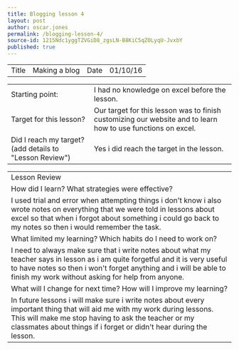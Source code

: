```yaml
---
title: Blogging lesson 4
layout: post
author: oscar.jones
permalink: /blogging-lesson-4/
source-id: 1215Ndc1yggTZVGiD8_zgsLN-B8KiC5qZOLyqU-JvxbY
published: true
---
```

<table>
  <tr>
    <td>Title</td>
    <td>Making a blog</td>
    <td>Date</td>
    <td>01/10/16</td>
  </tr>
</table>


<table>
  <tr>
    <td>Starting point:</td>
    <td>I had no knowledge on excel before the lesson.</td>
  </tr>
  <tr>
    <td>Target for this lesson?</td>
    <td>Our target for this lesson was to finish customizing our website and to learn how to use functions on excel.</td>
  </tr>
  <tr>
    <td>Did I reach my target? 
(add details to "Lesson Review")</td>
    <td>Yes i did reach the target in the lesson.</td>
  </tr>
</table>


<table>
  <tr>
    <td>Lesson Review</td>
  </tr>
  <tr>
    <td>How did I learn? What strategies were effective? </td>
  </tr>
  <tr>
    <td>I used trial and error when attempting things i don't know i also wrote notes on everything that we were told in lessons about excel so that when i forgot about something i could go back to my notes so then i would remember the task.</td>
  </tr>
  <tr>
    <td>What limited my learning? Which habits do I need to work on? </td>
  </tr>
  <tr>
    <td>I need to always make sure that i write notes about what my teacher says in lesson as i am quite forgetful and it is very useful to have notes so then i won't forget anything and i will be able to finish my work without asking for help from anyone.</td>
  </tr>
  <tr>
    <td>What will I change for next time? How will I improve my learning?</td>
  </tr>
  <tr>
    <td>In future lessons i will make sure i write notes about every important thing that will aid me with my work during lessons. This will make me stop having to ask the teacher or my classmates about things if i forget or didn't hear during the lesson.</td>
  </tr>
</table>


